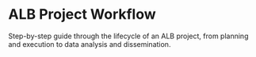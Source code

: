 # ALB Project Workflow
Step-by-step guide through the lifecycle of an ALB project, from planning and execution to data analysis and dissemination.